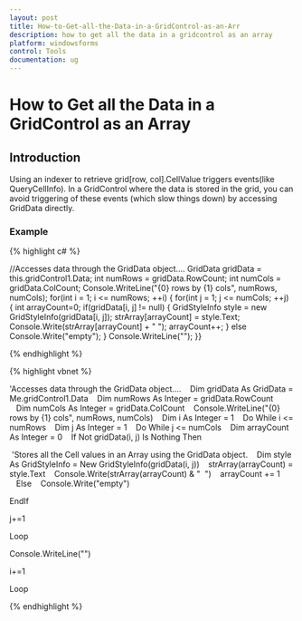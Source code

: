 ```yaml
---
layout: post
title: How-to-Get-all-the-Data-in-a-GridControl-as-an-Arr
description: how to get all the data in a gridcontrol as an array
platform: windowsforms
control: Tools
documentation: ug
---
```


# How to Get all the Data in a GridControl as an Array

## Introduction

Using an indexer to retrieve grid[row, col].CellValue triggers events(like QueryCellInfo). In a GridControl where the data is stored in the grid, you can avoid triggering of these events (which slow things down) by accessing GridData directly. 

### Example



{% highlight c# %}



//Accesses data through the GridData object.... 
GridData gridData = this.gridControl1.Data;
int numRows = gridData.RowCount;
int numCols = gridData.ColCount;
Console.WriteLine("{0} rows by {1} cols", numRows, numCols);
for(int i = 1; i <= numRows; ++i)
{
for(int j = 1; j <= numCols; ++j)
{
int arrayCount=0;
if(gridData[i, j] != null)
{
GridStyleInfo style = new GridStyleInfo(gridData[i, j]);
strArray[arrayCount] = style.Text;
Console.Write(strArray[arrayCount] + " ");
arrayCount++;
}
else
Console.Write("empty");
}
Console.WriteLine("");
}}

{% endhighlight  %}

{% highlight vbnet %}



'Accesses data through the GridData object....
   Dim gridData As GridData = Me.gridControl1.Data
   Dim numRows As Integer = gridData.RowCount
   Dim numCols As Integer = gridData.ColCount
   Console.WriteLine("{0} rows by {1} cols", numRows, numCols)
   Dim i As Integer = 1
   Do While i <= numRows
   Dim j As Integer = 1
   Do While j <= numCols
   Dim arrayCount As Integer = 0
   If Not gridData(i, j) Is Nothing Then


 'Stores all the Cell values in an Array using the GridData object.
   Dim style As GridStyleInfo = New GridStyleInfo(gridData(i, j))
   strArray(arrayCount) = style.Text
   Console.Write(strArray(arrayCount) & "  ")
   arrayCount += 1
   Else
   Console.Write("empty")

   EndIf

   j+=1

   Loop

   Console.WriteLine("")

   i+=1

   Loop

{% endhighlight  %}

